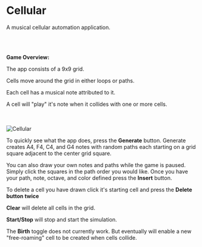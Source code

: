 # Cellular
A musical cellular automation application.

<br></br>

<b>Game Overview:</b>
<p>The app consists of a 9x9 grid. </p>
<p>Cells move around the grid in either loops or paths.</p>
<p>Each cell has a musical note attributed to it.</p>
<p>A cell will "play" it's note when it collides with one or more cells.</p>

<br></br>
![Cellular](http://i.imgur.com/4yVcap3.png)

To quickly see what the app does, press the **Generate** button. Generate creates A4, F4, C4, and G4 notes with random paths each starting on a grid square adjacent to the center grid square.

You can also draw your own notes and paths while the game is paused. Simply click the squares in the path order you would like. Once you have your path, note, octave, and color defined press the **Insert** button.

To delete a cell you have drawn click it's starting cell and press the **Delete button twice**

**Clear** will delete all cells in the grid.

**Start/Stop** will stop and start the simulation.

The **Birth** toggle does not currently work. But eventually will enable a new "free-roaming" cell to be created when cells collide.

